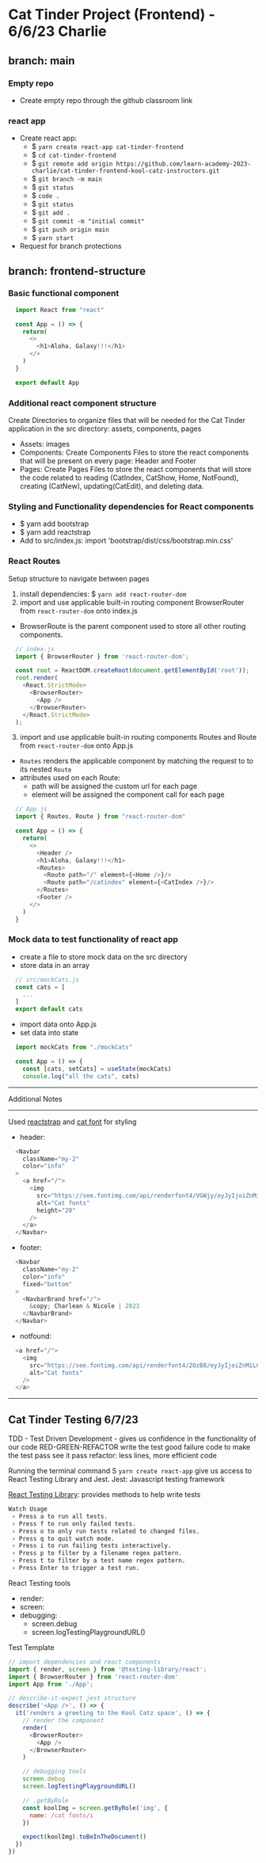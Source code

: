 # Cat Tinder Project (Frontend) - 6/6/23 Charlie

## branch: main
### Empty repo
- Create empty repo through the github classroom link
### react app
- Create react app: 
  - $ `yarn create react-app cat-tinder-frontend`
  - $ `cd cat-tinder-frontend`
  - $ `git remote add origin https://github.com/learn-academy-2023-charlie/cat-tinder-frontend-kool-catz-instructors.git`
  - $ `git branch -m main`
  - $ `git status`
  - $ `code .`
  - $ `git status`
  - $ `git add .`
  - $ `git commit -m "initial commit"`
  - $ `git push origin main`
  - $ `yarn start`
- Request for branch protections

## branch: frontend-structure
### Basic functional component
```js
  import React from "react"

  const App = () => {
    return(
      <>
        <h1>Aloha, Galaxy!!!</h1>
      </>
    )
  }

  export default App
```
### Additional react component structure
Create Directories to organize files that will be needed for the Cat Tinder application in the src directory: assets, components, pages  
  - Assets: images
  - Components: Create Components Files to store the react components that will be present on every page: Header and Footer
  - Pages: Create Pages Files to store the react components that will store the code related to reading (CatIndex, CatShow, Home, NotFound), creating (CatNew), updating(CatEdit), and deleting data.

### Styling and Functionality dependencies for React components
- $ yarn add bootstrap
- $ yarn add reactstrap
- Add to src/index.js: import 'bootstrap/dist/css/bootstrap.min.css'

### React Routes
Setup structure to navigate between pages  
1. install dependencies: $ `yarn add react-router-dom`
2. import and use applicable built-in routing component BrowserRouter from `react-router-dom` onto index.js
  - BrowserRoute is the parent component used to store all other routing components.
```js
  // index.js
  import { BrowserRouter } from 'react-router-dom';

  const root = ReactDOM.createRoot(document.getElementById('root'));
  root.render(
    <React.StrictMode>
      <BrowserRouter>
        <App />
      </BrowserRouter>
    </React.StrictMode>
  );
```
3. import and use applicable built-in routing components Routes and Route from `react-router-dom` onto App.js
  - `Routes` renders the applicable component by matching the request to to its nested `Route`
  - attributes used on each Route:
    - path will be assigned the custom url for each page 
    - element will be assigned the component call for each page
```js
  // App.js
  import { Routes, Route } from "react-router-dom"

  const App = () => {
    return(
      <>
        <Header />
        <h1>Aloha, Galaxy!!!</h1>
        <Routes>
          <Route path="/" element={<Home />}/>
          <Route path="/catindex" element={<CatIndex />}/>
        </Routes>
        <Footer />
      </>
    )
  }
```

### Mock data to test functionality of react app
- create a file to store mock data on the src directory
- store data in an array
```js
  // src/mockCats.js
  const cats = [ 
    ...
  ]
  export default cats
```
- import data onto App.js
- set data into state 
```js
  import mockCats from "./mockCats"

  const App = () => {
    const [cats, setCats] = useState(mockCats)
    console.log("all the cats", cats)
```
***
Additional Notes
***
Used [reactstrap](https://reactstrap.github.io) and [cat font](https://www.fontspace.com/category/cat) for styling
- header:
```js
  <Navbar
    className="my-2"
    color="info"  
  >
    <a href="/">
      <img 
        src="https://see.fontimg.com/api/renderfont4/VGWjy/eyJyIjoiZnMiLCJoIjoxMzAsInciOjIwMDAsImZzIjo2NSwiZmdjIjoiIzAwMDAwMCIsImJnYyI6IiNGRkZGRkYiLCJ0IjoxfQ/S29vbCBDYXR6/meows.png" 
        alt="Cat fonts" 
        height="20" 
      />
    </a>
  </Navbar>
```
- footer:
```js
  <Navbar
    className="my-2"
    color="info"
    fixed="bottom"
  >
    <NavbarBrand href="/">
      &copy; Charlean & Nicole | 2023
    </NavbarBrand>
  </Navbar>
```
- notfound:
```js
  <a href="/">
    <img 
      src="https://see.fontimg.com/api/renderfont4/2OzB8/eyJyIjoiZnMiLCJoIjoxMzAsInciOjIwMDAsImZzIjo2NSwiZmdjIjoiIzAwMDAwMCIsImJnYyI6IiNGRkZGRkYiLCJ0IjoxfQ/Tm90IEZvdW5k/oriental-cats-light.png" 
      alt="Cat fonts"
    />
  </a>
```
***
## Cat Tinder Testing 6/7/23

TDD - Test Driven Development - gives us confidence in the functionality of our code
RED-GREEN-REFACTOR
write the test
good failure
code to make the test pass
see it pass
refactor: less lines, more efficient code

Running the terminal command S `yarn create react-app` give us access to React Testing Library and Jest.
Jest: Javascript testing framework

[React Testing Library](https://testing-library.com/docs/react-testing-library/intro/): provides methods to help write tests
```bash
Watch Usage
 › Press a to run all tests.
 › Press f to run only failed tests.
 › Press o to only run tests related to changed files.
 › Press q to quit watch mode.
 › Press i to run failing tests interactively.
 › Press p to filter by a filename regex pattern.
 › Press t to filter by a test name regex pattern.
 › Press Enter to trigger a test run.
```

React Testing tools
- render:
- screen:
- debugging:
  - screen.debug
  - screen.logTestingPlaygroundURL()

Test Template
```js
// import dependencies and react components
import { render, screen } from '@testing-library/react';
import { BrowserRouter } from 'react-router-dom'
import App from './App';

// describe-it-expect jest structure
describe('<App />', () => {
  it('renders a greeting to the Kool Catz space', () => {
    // render the component
    render(
      <BrowserRouter>
        <App />
      </BrowserRouter>
    )

    // debugging tools
    screen.debug
    screen.logTestingPlaygroundURL()

    // .getByRole
    const koolImg = screen.getByRole('img', {
      name: /cat fonts/i
    })

    expect(koolImg).toBeInTheDocument()
  })
})

```